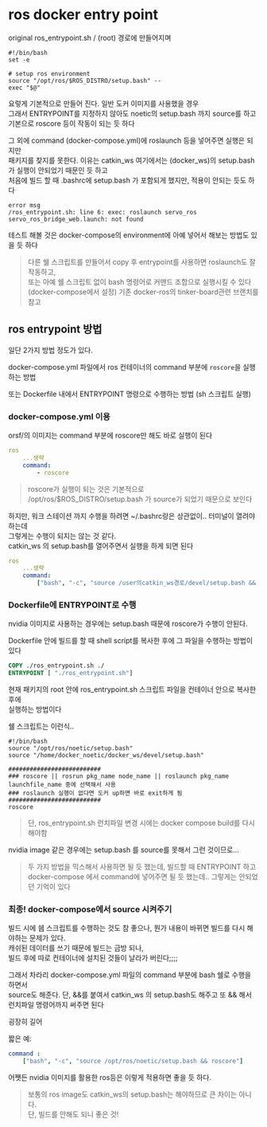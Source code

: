 # ros docker entry point

original ros_entrypoint.sh
/ (root) 경로에 만들어지며
```
#!/bin/bash
set -e

# setup ros environment
source "/opt/ros/$ROS_DISTRO/setup.bash" --
exec "$@"
```
요렇게 기본적으로 만들어 진다. 일반 도커 이미지를 사용했을 경우   
그래서 ENTRYPOINT를 지정하지 않아도 noetic의 setup.bash 까지 source를 하고  
기본으로 roscore 등이 작동이 되는 듯 하다   

그 외에 command (docker-compose.yml)에 roslaunch 등을 넣어주면 실행은 되지만  
패키지를 찾지를 못한다. 이유는 catkin_ws 여기에서는 (docker_ws)의 setup.bash가 실행이 안되었기 때문인 듯 하고   
처음에 빌드 할 때 .bashrc에 setup.bash 가 포함되게 했지만, 적용이 안되는 듯도 하다  

```
error msg
/ros_entrypoint.sh: line 6: exec: roslaunch servo_ros servo_ros_bridge_web.launch: not found
```

테스트 해볼 것은 docker-compose의 environment에 아예 넣어서 해보는 방법도 있을 듯 하다 

> 다른 쉘 스크립트를 만들어서 copy 후 entrypoint를 사용하면 roslaunch도 잘 작동하고,    
> 또는 아예 쉘 스크립트 없이 bash 명령어로 커맨드 조합으로 실행시킬 수 있다 (docker-compose에서 설정)
> 기존 docker-ros의 tinker-board관련 브랜치를 참고   



## ros entrypoint 방법
일단 2가지 방법 정도가 있다.   

docker-compose.yml 파일에서 ros 컨테이너의 command 부분에 `roscore`을 실행하는 방법

또는 Dockerfile 내에서 ENTRYPOINT 명령으로 수행하는 방법 (sh 스크립트 실행)



### docker-compose.yml 이용
orsf/의 이미지는 command 부분에 roscore만 해도 바로 실행이 된다  

```yaml
ros
    ...생략
    command:
        - roscore
```
> roscore가 실행이 되는 것은 기본적으로 /opt/ros/$ROS_DISTRO/setup.bash 가 source가 되었기 때문으로 보인다  

하지만, 워크 스테이션 까지 수행을 하려면 ~/.bashrc랑은 상관없이.. 터미널이 열려야 하는데   
그렇게는 수행이 되지는 않는 것 같다.  
catkin_ws 의 setup.bash를 열어주면서 실행을 하게 되면 된다  

```yaml
ros
    ...생략
    command:
        ["bash", "-c", "source /user의catkin_ws경로/devel/setup.bash && roslaunch 패키지 런치파일.launch"]
```

### Dockerfile에 ENTRYPOINT로 수행
nvidia 이미지로 사용하는 경우에는 setup.bash 때문에 roscore가 수행이 안된다.  

Dockerfile 안에 빌드를 할 때 shell script를 복사한 후에 그 파일을 수행하는 방법이 있다  

```Dockerfile
COPY ./ros_entrypoint.sh ./
ENTRYPOINT [ "./ros_entrypoint.sh"]
```

현재 패키지의 root 안에 ros_entrypoint.sh 스크립트 파일을 컨테이너 안으로 복사한 후에   
실행하는 방법이다  

쉘 스크립트는 이런식..
```shell
#!/bin/bash
source "/opt/ros/noetic/setup.bash"
source "/home/docker_noetic/docker_ws/devel/setup.bash"

##########################
### roscore || rosrun pkg_name node_name || roslaunch pkg_name launchfile_name 중에 선택해서 사용
### roslaunch 실행이 없다면 도커 up하면 바로 exit하게 됨 
##########################
roscore
```

> 단, ros_entrypoint.sh 런치파일 변경 시에는 docker compose build를 다시 해야함

nvidia image 같은 경우에는 setup.bash 를 source를 못해서 그런 것이므로...  

> 두 가지 방법을 믹스해서 사용하면 될 듯 했는데, 빌드할 때 ENTRYPOINT 하고  
docker-compose 에서 command에 넣어주면 될 듯 했는데.. 그렇게는 안되었던 기억이 있다   


### 최종! docker-compose에서 source 시켜주기
빌드 시에 쉡 스크립트를 수행하는 것도 참 좋으나, 뭔가 내용이 바뀌면 빌드를 다시 해야하는 문제가 있다.  
캐쉬된 데이터를 쓰기 때문에 빌드는 금방 되나,   
빌드 후에 따로 컨테이너에 설치된 것들이 날라가 버린다;;;;

그래서 차라리 docker-compose.yml 파일의 command 부분에 bash 쉘로 수행을 하면서   
source도 해준다. 단, &&를 붙여서 catkin_ws 의 setup.bash도 해주고 또 && 해서 런치파일 명령어까지 써주면 된다   

굉장히 길어

짧은 예:
```yaml
command :
    ["bash", "-c", "source /opt/ros/noetic/setup.bash && roscore"]
```

어쨋든 nvidia 이미지를 활용한 ros등은 이렇게 적용하면 좋을 듯 하다.   

> 보통의 ros image도 catkin_ws의 setup.bash는 해야하므로 큰 차이는 아니다.  
단, 빌드를 안해도 되니 좋은 것!
